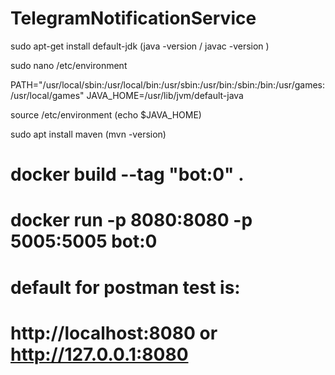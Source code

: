 # TelegramNotificationService

sudo apt-get install default-jdk (java -version / javac -version )

sudo nano /etc/environment 

PATH="/usr/local/sbin:/usr/local/bin:/usr/sbin:/usr/bin:/sbin:/bin:/usr/games:/usr/local/games" 
JAVA_HOME=/usr/lib/jvm/default-java 

source /etc/environment (echo $JAVA_HOME)

sudo apt install maven (mvn -version)

# docker build --tag "bot:0" .
# docker run -p 8080:8080 -p 5005:5005 bot:0

# default for postman test is:
# http://localhost:8080 or http://127.0.0.1:8080
